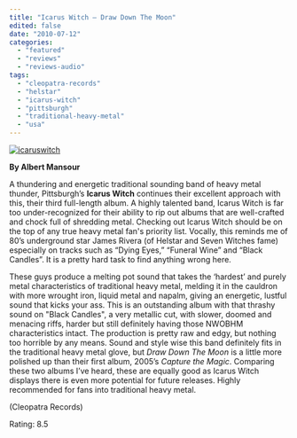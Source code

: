 ```yaml
---
title: "Icarus Witch – Draw Down The Moon"
edited: false
date: "2010-07-12"
categories:
  - "featured"
  - "reviews"
  - "reviews-audio"
tags:
  - "cleopatra-records"
  - "helstar"
  - "icarus-witch"
  - "pittsburgh"
  - "traditional-heavy-metal"
  - "usa"
---
```


[![](http://www.hellbound.ca/wp-content/uploads/2010/07/icaruswitch.jpg "icaruswitch")](http://www.hellbound.ca/wp-content/uploads/2010/07/icaruswitch.jpg)

**By Albert Mansour**

A thundering and energetic traditional sounding band of heavy metal thunder, Pittsburgh’s **Icarus Witch** continues their excellent approach with this, their third full-length album. A highly talented band, Icarus Witch is far too under-recognized for their ability to rip out albums that are well-crafted and chock full of shredding metal. Checking out Icarus Witch should be on the top of any true heavy metal fan's priority list. Vocally, this reminds me of 80’s underground star James Rivera (of Helstar and Seven Witches fame) especially on tracks such as “Dying Eyes,” “Funeral Wine” and “Black Candles”. It is a pretty hard task to find anything wrong here.

These guys produce a melting pot sound that takes the ‘hardest’ and purely metal characteristics of traditional heavy metal, melding it in the cauldron with more wrought iron, liquid metal and napalm, giving an energetic, lustful sound that kicks your ass. This is an outstanding album with that thrashy sound on "Black Candles", a very metallic cut, with slower, doomed and menacing riffs, harder but still definitely having those NWOBHM characteristics intact. The production is pretty raw and edgy, but nothing too horrible by any means. Sound and style wise this band definitely fits in the traditional heavy metal glove, but _Draw Down The Moon_ is a little more polished up than their first album, 2005’s _Capture the Magic_. Comparing these two albums I’ve heard, these are equally good as Icarus Witch displays there is even more potential for future releases. Highly recommended for fans into traditional heavy metal.

(Cleopatra Records)

Rating: 8.5
